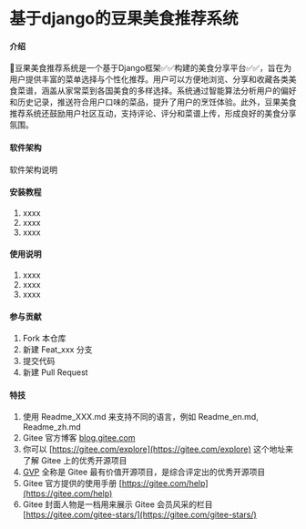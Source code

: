 # 基于django的豆果美食推荐系统

#### 介绍
👑豆果美食推荐系统是一个基于Django框架✅✅构建的美食分享平台✅✅，旨在为用户提供丰富的菜单选择与个性化推荐。用户可以方便地浏览、分享和收藏各类美食菜谱，涵盖从家常菜到各国美食的多样选择。系统通过智能算法分析用户的偏好和历史记录，推送符合用户口味的菜品，提升了用户的烹饪体验。此外，豆果美食推荐系统还鼓励用户社区互动，支持评论、评分和菜谱上传，形成良好的美食分享氛围。

#### 软件架构
软件架构说明


#### 安装教程

1.  xxxx
2.  xxxx
3.  xxxx

#### 使用说明

1.  xxxx
2.  xxxx
3.  xxxx

#### 参与贡献

1.  Fork 本仓库
2.  新建 Feat_xxx 分支
3.  提交代码
4.  新建 Pull Request


#### 特技

1.  使用 Readme\_XXX.md 来支持不同的语言，例如 Readme\_en.md, Readme\_zh.md
2.  Gitee 官方博客 [blog.gitee.com](https://blog.gitee.com)
3.  你可以 [https://gitee.com/explore](https://gitee.com/explore) 这个地址来了解 Gitee 上的优秀开源项目
4.  [GVP](https://gitee.com/gvp) 全称是 Gitee 最有价值开源项目，是综合评定出的优秀开源项目
5.  Gitee 官方提供的使用手册 [https://gitee.com/help](https://gitee.com/help)
6.  Gitee 封面人物是一档用来展示 Gitee 会员风采的栏目 [https://gitee.com/gitee-stars/](https://gitee.com/gitee-stars/)
